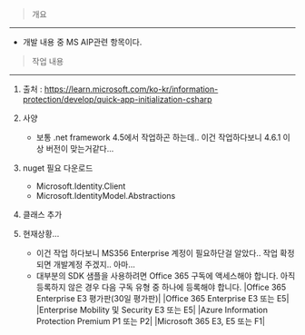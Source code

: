 > 개요
---
* 개발 내용 중 MS AIP관련 항목이다.


> 작업 내용
---
1. 출처 : https://learn.microsoft.com/ko-kr/information-protection/develop/quick-app-initialization-csharp

2. 사양
    - 보통 .net framework 4.5에서 작업하곤 하는데.. 이건 작업하다보니 4.6.1 이상 버전이 맞는거같다...


2. nuget 필요 다운로드
    - Microsoft.Identity.Client
    - Microsoft.IdentityModel.Abstractions

3. 클래스 추가


4. 현재상황...
    - 이건 작업 하다보니 MS356 Enterprise 계정이 필요하단걸 알았다.. 작업 확정 되면 개발계정 주겠지.. 아마...
    - 대부분의 SDK 샘플을 사용하려면 Office 365 구독에 액세스해야 합니다. 아직 등록하지 않은 경우 다음 구독 유형 중 하나에 등록해야 합니다.
    |Office 365 Enterprise E3 평가판(30일 평가판)|
    |Office 365 Enterprise E3 또는 E5|
    |Enterprise Mobility 및 Security E3 또는 E5|
    |Azure Information Protection Premium P1 또는 P2|
    |Microsoft 365 E3, E5 또는 F1|